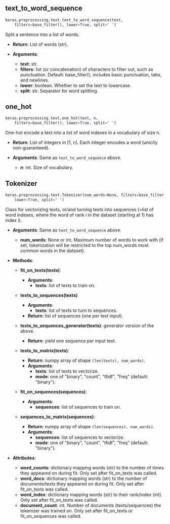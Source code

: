 
## text_to_word_sequence

```python
keras.preprocessing.text.text_to_word_sequence(text, 
    filters=base_filter(), lower=True, split=" ")
```

Split a sentence into a list of words.

- __Return__: List of words (str).

- __Arguments__:
    - __text__: str.
    - __filters__: list (or concatenation) of characters to filter out, such as punctuation. Default: base_filter(), includes basic punctuation, tabs, and newlines.
    - __lower__: boolean. Whether to set the text to lowercase.
    - __split__: str. Separator for word splitting.

## one_hot

```python
keras.preprocessing.text.one_hot(text, n,
    filters=base_filter(), lower=True, split=" ")
```

One-hot encode a text into a list of word indexes in a vocabulary of size n.

- __Return__: List of integers in [1, n]. Each integer encodes a word (unicity non-guaranteed).

- __Arguments__: Same as `text_to_word_sequence` above.
    - __n__: int. Size of vocabulary.

## Tokenizer

```python
keras.preprocessing.text.Tokenizer(num_words=None, filters=base_filter(), 
    lower=True, split=" ")
```

Class for vectorizing texts, or/and turning texts into sequences (=list of word indexes, where the word of rank i in the dataset (starting at 1) has index i).

- __Arguments__: Same as `text_to_word_sequence` above.
    - __num_words__: None or int. Maximum number of words to work with (if set, tokenization will be restricted to the top num_words most common words in the dataset).

- __Methods__:

    - __fit_on_texts(texts)__: 
        - __Arguments__:
            - __texts__: list of texts to train on.

    - __texts_to_sequences(texts)__
        - __Arguments__: 
            - __texts__: list of texts to turn to sequences.
        - __Return__: list of sequences (one per text input).

    - __texts_to_sequences_generator(texts)__: generator version of the above. 
        - __Return__: yield one sequence per input text.

    - __texts_to_matrix(texts)__:
        - __Return__: numpy array of shape `(len(texts), num_words)`.
        - __Arguments__:
            - __texts__: list of texts to vectorize.
            - __mode__: one of "binary", "count", "tfidf", "freq" (default: "binary").

    - __fit_on_sequences(sequences)__: 
        - __Arguments__:
            - __sequences__: list of sequences to train on. 

    - __sequences_to_matrix(sequences)__:
        - __Return__: numpy array of shape `(len(sequences), num_words)`.
        - __Arguments__:
            - __sequences__: list of sequences to vectorize.
            - __mode__: one of "binary", "count", "tfidf", "freq" (default: "binary").

- __Attributes__:
    - __word_counts__: dictionary mapping words (str) to the number of times they appeared on during fit. Only set after fit_on_texts was called. 
    - __word_docs__: dictionary mapping words (str) to the number of documents/texts they appeared on during fit. Only set after fit_on_texts was called.
    - __word_index__: dictionary mapping words (str) to their rank/index (int). Only set after fit_on_texts was called.
    - __document_count__: int. Number of documents (texts/sequences) the tokenizer was trained on. Only set after fit_on_texts or fit_on_sequences was called.


